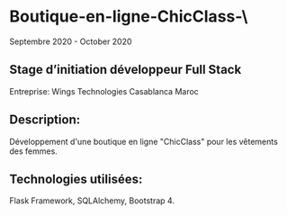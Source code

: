 # Boutique-en-ligne-ChicClass-\
Septembre 2020 - October 2020
## Stage d’initiation développeur Full Stack
Entreprise: Wings Technologies Casablanca Maroc
## Description:
Développement d'une boutique en ligne "ChicClass" pour les vêtements des femmes. 
## Technologies utilisées: 
Flask Framework, SQLAlchemy, Bootstrap 4.
